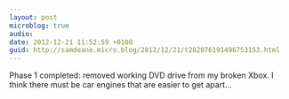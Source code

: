 ```yaml
---
layout: post
microblog: true
audio: 
date: 2012-12-21 11:52:59 +0100
guid: http://samdeane.micro.blog/2012/12/21/t282076191496753153.html
---
```

Phase 1 completed: removed working DVD drive from my broken Xbox. I think there must be car engines that are easier to get apart…
